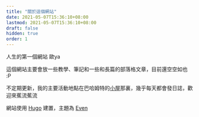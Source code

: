 ```yaml
---
title: "關於這個網站"
date: 2021-05-07T15:36:10+08:00
lastmod: 2021-05-07T15:36:10+08:00
draft: false
hidden: true
order: 1
---
```


人生的第一個網站 歐ya

這個網站主要會放一些教學、筆記和一些和長篇的部落格文章，目前還空空如也 :P

不定期更新，我的主要活動地點在巴哈姆特的[小屋](https://home.gamer.com.tw/homeindex.php?owner=angus945)那裏，幾乎每天都會發日誌，歡迎來蕉流蕉流

網站使用 [Hugo](https://gohugo.io/) 建置，主題為 [Even](https://github.com/olOwOlo/hugo-theme-even)


